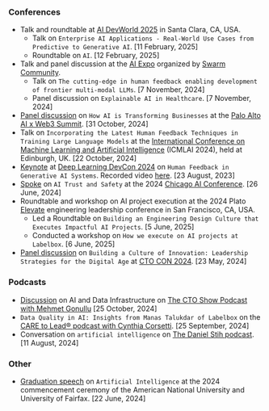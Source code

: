 ### Conferences

- Talk and roundtable at [AI DevWorld 2025](https://aidevworld.com/) in Santa Clara, CA, USA.
  - Talk on `Enterprise AI Applications - Real-World Use Cases from Predictive to Generative AI`. [11 February, 2025]
  - Roundtable on `AI`. [12 February, 2025]
- Talk and panel discussion at the [AI Expo](https://events.ringcentral.com/events/swarm-ai-expo) organized by [Swarm Community](https://swarmcommunity.org/).
  - Talk on `The cutting-edge in human feedback enabling development of frontier multi-modal LLMs`. [7 November, 2024]
  - Panel discussion on `Explainable AI in Healthcare`. [7 November, 2024]
- [Panel discussion](https://x.com/MetaEraHK/status/1852076396832788642) on `How AI is Transforming Businesses` at the [Palo Alto AI x Web3 Summit](https://www.aw3.ai/event/add12af4-e9ae-45a9-a1a8-b9c4232a00f2/summary). [31 October, 2024]
- Talk on `Incorporating the Latest Human Feedback Techniques in Training Large Language Models` at the [International Conference on Machine Learning and Artificial Intelligence](https://www.pagesconferences.org/2024/robotics-artificial-intelligence) (ICMLAI 2024), held at Edinburgh, UK. [22 October, 2024]
- [Keynote](https://dldc.adasci.org/speaker/manas-talukdar/) at [Deep Learning DevCon 2024](https://dldc.adasci.org) on `Human Feedback in Generative AI Systems`. Recorded video [here](https://adasci.org/courses/session-recordings-deep-learning-devcon-dldc-2024/). [23 August, 2023]
- [Spoke](https://chicagoaiweek.com/speaker/manas-talukdar/) on `AI Trust and Safety` at the 2024 [Chicago AI Conference](https://chicagoaiweek.com). [26 June, 2024]
- Roundtable and workshop on AI project execution at the 2024 Plato [Elevate](https://www.platohq.com/events/elevate) engineering leadership conference in San Francisco, CA, USA.
  - Led a Roundtable on `Building an Engineering Design Culture that Executes Impactful AI Projects`. [5 June, 2025]
  - Conducted a workshop on `How we execute on AI projects at Labelbox`. [6 June, 2025]
- [Panel discussion](https://www.youtube.com/watch?v=HPz8WcOd1Hk&list=PL_L8y6vMp5V1bOhwunELfKr0byviF4Wo1&index=12) on `Building a Culture of Innovation: Leadership Strategies for the Digital Age` at [CTO CON 2024](https://www.ctocon.remotebase.com/). [23 May, 2024]

### Podcasts

<!-- 
- Conversation with [Ian Bergman](https://www.linkedin.com/in/ianbergman/) on the [Innovators Inside](https://www.alchemistaccelerator.com/podcasts) podcast from Alchemist Accelerator.
- Conversation with Kyle Baxter on the [Big Bulldog Consulting](https://www.bigbulldogbusiness.com/) [podcast](https://www.youtube.com/@bigbulldogconsulting2714/videos).
- Conversation on AI and engineering leadership with Dr. John Dontico on the [Throttle Up leadership podcast](https://www.throttleupleadership.com/).
- -->
- [Discussion](https://www.mehmetcto.show/405-inside-the-world-of-industrial-ai-manas-talukdar-on-data-pipelines-and-predictions/) on AI and Data Infrastructure on [The CTO Show Podcast with Mehmet Gonullu](https://www.mehmetcto.show/) [25 October, 2024]
- `Data Quality in AI: Insights from Manas Talukdar of Labelbox` on the [CARE to Lead® podcast with Cynthia Corsetti](https://www.youtube.com/watch?v=2ab95e0TS_U). [25 September, 2024]
- Conversation on `artificial intelligence` on [The Daniel Stih podcast](https://danielstih.com/podcast-with-manas-talukdar). [11 August, 2024]

<!-- ### Workshops -->

### Other

- [Graduation speech](https://www.youtube.com/watch?v=zQXnush_qrA&t=789s) on `Artificial Intelligence` at the 2024 commencement ceremony of the American National University and University of Fairfax. [22 June, 2024]
